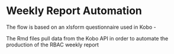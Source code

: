# Weekly Report Automation

The flow is based on an xlsform questionnaire used in Kobo -

The Rmd files pull data from the Kobo API in order to automate the production of the RBAC weekly report
